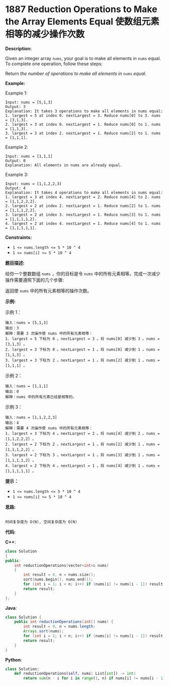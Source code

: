 # 1887 Reduction Operations to Make the Array Elements Equal 使数组元素相等的减少操作次数

__Description:__

Given an integer array `nums`, your goal is to make all elements in `nums` equal. To complete one operation, follow these steps:

Return _the number of operations to make all elements in_ `nums` _equal_.

__Example:__

Example 1:

```text
Input: nums = [5,1,3]
Output: 3
Explanation: It takes 3 operations to make all elements in nums equal:
1. largest = 5 at index 0. nextLargest = 3. Reduce nums[0] to 3. nums = [3,1,3].
2. largest = 3 at index 0. nextLargest = 1. Reduce nums[0] to 1. nums = [1,1,3].
3. largest = 3 at index 2. nextLargest = 1. Reduce nums[2] to 1. nums = [1,1,1].
```

Example 2:

```text
Input: nums = [1,1,1]
Output: 0
Explanation: All elements in nums are already equal.
```

Example 3:

```text
Input: nums = [1,1,2,2,3]
Output: 4
Explanation: It takes 4 operations to make all elements in nums equal:
1. largest = 3 at index 4. nextLargest = 2. Reduce nums[4] to 2. nums = [1,1,2,2,2].
2. largest = 2 at index 2. nextLargest = 1. Reduce nums[2] to 1. nums = [1,1,1,2,2].
3. largest = 2 at index 3. nextLargest = 1. Reduce nums[3] to 1. nums = [1,1,1,1,2].
4. largest = 2 at index 4. nextLargest = 1. Reduce nums[4] to 1. nums = [1,1,1,1,1].
```

__Constraints:__

- `1 <= nums.length <= 5 * 10 ^ 4`
- `1 <= nums[i] <= 5 * 10 ^ 4`

__题目描述:__

给你一个整数数组 `nums` ，你的目标是令 `nums` 中的所有元素相等。完成一次减少操作需要遵照下面的几个步骤:

返回使 `nums` 中的所有元素相等的操作次数。

__示例:__

示例 1：

```text
输入：nums = [5,1,3]
输出：3
解释：需要 3 次操作使 nums 中的所有元素相等：
1. largest = 5 下标为 0 。nextLargest = 3 。将 nums[0] 减少到 3 。nums = [3,1,3] 。
2. largest = 3 下标为 0 。nextLargest = 1 。将 nums[0] 减少到 1 。nums = [1,1,3] 。
3. largest = 3 下标为 2 。nextLargest = 1 。将 nums[2] 减少到 1 。nums = [1,1,1] 。
```

示例 2：

```text
输入：nums = [1,1,1]
输出：0
解释：nums 中的所有元素已经是相等的。
```

示例 3：

```text
输入：nums = [1,1,2,2,3]
输出：4
解释：需要 4 次操作使 nums 中的所有元素相等：
1. largest = 3 下标为 4 。nextLargest = 2 。将 nums[4] 减少到 2 。nums = [1,1,2,2,2] 。
2. largest = 2 下标为 2 。nextLargest = 1 。将 nums[2] 减少到 1 。nums = [1,1,1,2,2] 。 
3. largest = 2 下标为 3 。nextLargest = 1 。将 nums[3] 减少到 1 。nums = [1,1,1,1,2] 。 
4. largest = 2 下标为 4 。nextLargest = 1 。将 nums[4] 减少到 1 。nums = [1,1,1,1,1] 。
```

__提示：__

- `1 <= nums.length <= 5 * 10 ^ 4`
- `1 <= nums[i] <= 5 * 10 ^ 4`

__思路:__

```text

时间复杂度为 O(N), 空间复杂度为 O(N)
```

__代码:__

__C++__:

```C++
class Solution 
{
public:
    int reductionOperations(vector<int>& nums) 
    {
        int result = 0, n = nums.size();
        sort(nums.begin(), nums.end());
        for (int i = 1; i < n; i++) if (nums[i] != nums[i - 1]) result += n - i;
        return result;
    }
};
```

__Java__:

```Java
class Solution {
    public int reductionOperations(int[] nums) {
        int result = 0, n = nums.length;
        Arrays.sort(nums);
        for (int i = 1; i < n; i++) if (nums[i] != nums[i - 1]) result += n - i;
        return result;
    }
}
```

__Python__:

```Python
class Solution:
    def reductionOperations(self, nums: List[int]) -> int:
        return sum(n - i for i in range(1, n) if nums[i] != nums[i - 1]) if (nums := sorted(nums)) and (n := len(nums)) else 0
```
